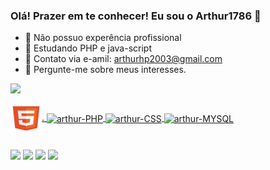 ### Olá! Prazer em te conhecer! Eu sou o Arthur1786 👋

- 🔭 Não possuo experência profissional
- 🌱 Estudando PHP e java-script
- 👯 Contato via e-amil: arthurhp2003@gmail.com
- 💬 Pergunte-me sobre meus interesses.

<div>
  <a href="https://github.com/arthur1786">
  <img height="180em" src="https://github-readme-stats.vercel.app/api?username=arthur1786&show_icons=true&theme=white&include_all_commits=true&count_private=true"/>
  
</div>
  
<div style="display: inline_block"><br>
   <img align="center" alt="arthur-HTML" height="40" width="50" src="https://raw.githubusercontent.com/devicons/devicon/master/icons/html5/html5-original.svg">.
   <img align="center" alt="arthur-PHP" height="50" width="60" src="https://cdn.jsdelivr.net/gh/devicons/devicon/icons/php/php-original.svg" />
   <img align="center" alt="arthur-CSS" height="40" width="50" src="https://cdn.jsdelivr.net/gh/devicons/devicon/icons/css3/css3-original.svg" />
   <img align="center" alt="arthur-MYSQL" height="40" width="50" src="https://cdn.jsdelivr.net/gh/devicons/devicon/icons/mysql/mysql-original.svg" />
</div>
  
  ##
  
<div>
  <a href="https://www.instagram.com/_recharthur/"target="_blank"><img src="https://img.shields.io/badge/-Instagram-%23E4405F?style=for-the-badge&logo=instagram&logoColor=white" target="_blank"></a>
 <a href="https://discord.com/channels/@me" target="_blank"><img src="https://img.shields.io/badge/Discord-7289DA?style=for-the-badge&logo=discord&logoColor=white" target="_blank"></a> 
  <a href="https://www.linkedin.com/in/arthur-felipe-rech-0aa68920b/" target="_blank"><img src="https://img.shields.io/badge/-LinkedIn-%230077B5?style=for-the-badge&logo=linkedin&logoColor=white" target="_blank"></a> 
  <a href = "mailto:arthurhp2003@gmail.com"><img src="https://img.shields.io/badge/-Gmail-%23333?style=for-the-badge&logo=gmail&logoColor=white" target="_blank"></a>
  
</div>
